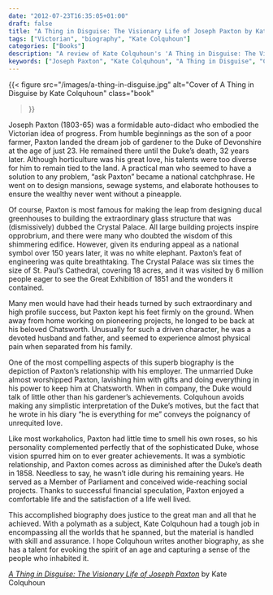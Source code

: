 ```yaml
---
date: "2012-07-23T16:35:05+01:00"
draft: false
title: "A Thing in Disguise: The Visionary Life of Joseph Paxton by Kate Colquhoun"
tags: ["Victorian", "biography", "Kate Colquhoun"]
categories: ["Books"]
description: "A review of Kate Colquhoun's 'A Thing in Disguise: The Visionary Life of Joseph Paxton,' exploring how a poor farmer's son became the architect of the Crystal Palace. Discover Paxton's rise from gardener to the Duke of Devonshire to Victorian engineering icon."
keywords: ["Joseph Paxton", "Kate Colquhoun", "A Thing in Disguise", "Crystal Palace", "Great Exhibition", "Duke of Devonshire", "Victorian engineering", "Chatsworth", "biography review", "Victorian progress"]
---
```


{{< figure
  src="/images/a-thing-in-disguise.jpg"
  alt="Cover of A Thing in Disguise by Kate Colquhoun"
  class="book"
>}}

Joseph Paxton (1803-65) was a formidable auto-didact who embodied the Victorian idea of progress. From humble beginnings as the son of a poor farmer, Paxton landed the dream job of gardener to the Duke of Devonshire at the age of just 23. He remained there until the Duke’s death, 32 years later. Although horticulture was his great love, his talents were too diverse for him to remain tied to the land. A practical man who seemed to have a solution to any problem, “ask Paxton” became a national catchphrase. He went on to design mansions, sewage systems, and elaborate hothouses to ensure the wealthy never went without a pineapple.

Of course, Paxton is most famous for making the leap from designing ducal greenhouses to building the extraordinary glass structure that was (dismissively) dubbed the Crystal Palace. All large building projects inspire opprobrium, and there were many who doubted the wisdom of this shimmering edifice. However, given its enduring appeal as a national symbol over 150 years later, it was no white elephant. Paxton’s feat of engineering was quite breathtaking. The Crystal Palace was six times the size of St. Paul’s Cathedral, covering 18 acres, and it was visited by 6 million people eager to see the Great Exhibition of 1851 and the wonders it contained.

Many men would have had their heads turned by such extraordinary and high profile success, but Paxton kept his feet firmly on the ground. When away from home working on pioneering projects, he longed to be back at his beloved Chatsworth. Unusually for such a driven character, he was a devoted husband and father, and seemed to experience almost physical pain when separated from his family.

One of the most compelling aspects of this superb biography is the depiction of Paxton’s relationship with his employer. The unmarried Duke almost worshipped Paxton, lavishing him with gifts and doing everything in his power to keep him at Chatsworth. When in company, the Duke would talk of little other than his gardener’s achievements. Colquhoun avoids making any simplistic interpretation of the Duke’s motives, but the fact that he wrote in his diary “he is everything for me” conveys the poignancy of unrequited love.

Like most workaholics, Paxton had little time to smell his own roses, so his personality complemented perfectly that of the sophisticated Duke, whose vision spurred him on to ever greater achievements. It was a symbiotic relationship, and Paxton comes across as diminished after the Duke’s death in 1858. Needless to say, he wasn’t idle during his remaining years. He served as a Member of Parliament and conceived wide-reaching social projects. Thanks to successful financial speculation, Paxton enjoyed a comfortable life and the satisfaction of a life well lived.

This accomplished biography does justice to the great man and all that he achieved. With a polymath as a subject, Kate Colquhoun had a tough job in encompassing all the worlds that he spanned, but the material is handled with skill and assurance. I hope Colquhoun writes another biography, as she has a talent for evoking the spirit of an age and capturing a sense of the people who inhabited it.

[_A Thing in Disguise: The Visionary Life of Joseph Paxton_](https://www.worldofbooks.com/en-gb/products/thing-in-disguise-book-kate-colquhoun-9780007143542) by Kate Colquhoun